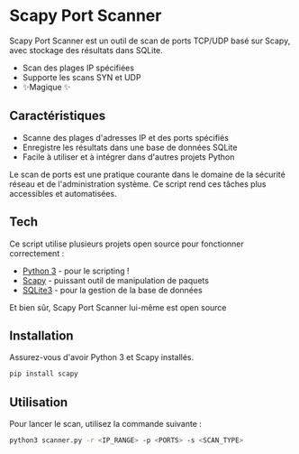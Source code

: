 # Scapy Port Scanner

Scapy Port Scanner est un outil de scan de ports TCP/UDP basé sur Scapy, avec stockage des résultats dans SQLite.

- Scan des plages IP spécifiées
- Supporte les scans SYN et UDP
- ✨Magique ✨

## Caractéristiques

- Scanne des plages d'adresses IP et des ports spécifiés
- Enregistre les résultats dans une base de données SQLite
- Facile à utiliser et à intégrer dans d'autres projets Python

Le scan de ports est une pratique courante dans le domaine de la sécurité réseau et de l'administration système. Ce script rend ces tâches plus accessibles et automatisées.

## Tech

Ce script utilise plusieurs projets open source pour fonctionner correctement :

- [Python 3](https://www.python.org/) - pour le scripting !
- [Scapy](https://scapy.net/) - puissant outil de manipulation de paquets
- [SQLite3](https://www.sqlite.org/index.html) - pour la gestion de la base de données

Et bien sûr, Scapy Port Scanner lui-même est open source 
## Installation

Assurez-vous d'avoir Python 3 et Scapy installés.

```sh
pip install scapy
```


## Utilisation
Pour lancer le scan, utilisez la commande suivante :

```sh
python3 scanner.py -r <IP_RANGE> -p <PORTS> -s <SCAN_TYPE>
```

